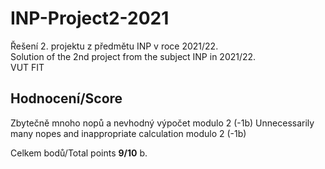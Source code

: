 # INP-Project2-2021

Řešení 2. projektu z předmětu INP v roce 2021/22. <br />
Solution of the 2nd project from the subject INP in 2021/22. <br />
VUT FIT

## Hodnocení/Score
Zbytečně mnoho nopů a nevhodný výpočet modulo 2 (-1b)
Unnecessarily many nopes and inappropriate calculation modulo 2 (-1b)

Celkem bodů/Total points **9/10** b.
